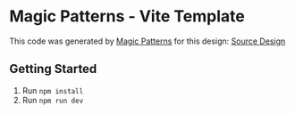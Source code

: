 # Magic Patterns - Vite Template

This code was generated by [Magic Patterns](https://magicpatterns.com) for this design: [Source Design](https://www.magicpatterns.com/c/cfjna8l6jmtdtfxlbepncf)

## Getting Started

1. Run `npm install`
2. Run `npm run dev`
